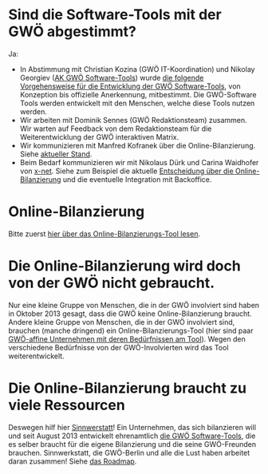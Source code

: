 # Sind die Software-Tools mit der GWÖ abgestimmt?

Ja:

* In Abstimmung mit Christian Kozina (GWÖ IT-Koordination) und Nikolay Georgiev ([AK GWÖ Software-Tools](http://berlin.gwoe.net/ag/gwoe-software-tools/)) wurde [die folgende Vorgehensweise für die Entwicklung der GWÖ Software-Tools](software-deployment-process.md), von Konzeption bis offizielle Anerkennung, mitbestimmt. Die GWÖ-Software Tools werden entwickelt mit den Menschen, welche diese Tools nutzen werden.
* Wir arbeiten mit Dominik Sennes (GWÖ Redaktionsteam) zusammen. Wir warten auf Feedback von dem Redaktionsteam für die Weiterentwicklung der GWÖ interaktiven Matrix.
* Wir kommunizieren mit Manfred Kofranek über die Online-Bilanzierung. Siehe [aktueller Stand](https://github.com/sinnwerkstatt/gemeinwohl-oekonomie/issues/35).
* Beim Bedarf kommunizieren wir mit Nikolaus Dürk und Carina Waidhofer von [x-net](https://www.x-net.at/). Siehe zum Beispiel die aktuelle [Entscheidung über die Online-Bilanzierung](https://github.com/sinnwerkstatt/gemeinwohl-oekonomie/issues/18) und die eventuelle Integration mit Backoffice.

# Online-Bilanzierung

Bitte zuerst [hier über das Online-Bilanzierungs-Tool lesen](https://github.com/sinnwerkstatt/gemeinwohl-oekonomie#ecg-balancing-web-application).

# Die Online-Bilanzierung wird doch von der GWÖ nicht gebraucht.

Nur eine kleine Gruppe von Menschen, die in der GWÖ involviert sind haben in Oktober 2013 gesagt, dass die GWÖ keine Online-Bilanzierung braucht. Andere kleine Gruppe von Menschen, die in der GWÖ involviert sind, brauchen (manche dringend) ein Online-Bilanzierungs-Tool (hier sind paar [GWÖ-affine Unternehmen mit deren Bedürfnissen am Tool](https://github.com/sinnwerkstatt/gemeinwohl-oekonomie/blob/master/docs/ECG_Online_Balancing_Roadmap_de.md#unternehmen)). Wegen den verschiedene Bedürfnisse von der GWÖ-Involvierten wird das Tool weiterentwickelt.

# Die Online-Bilanzierung braucht zu viele Ressourcen

Deswegen hilf hier [Sinnwerstatt](https://www.sinnwerkstatt.com/)! Ein Unternehmen, das sich bilanzieren will und seit August 2013 entwickelt ehrenamtlich [die GWÖ Software-Tools](https://github.com/sinnwerkstatt/gemeinwohl-oekonomie#project-goals), die es selber braucht für die eigene Bilanzierung und die seine GWÖ-Freunden brauchen. Sinnwerkstatt, die GWÖ-Berlin und alle die Lust haben arbeitet daran zusammen! Siehe [das Roadmap](ECG_Online_Balancing_Roadmap_de.md#roadmap).
